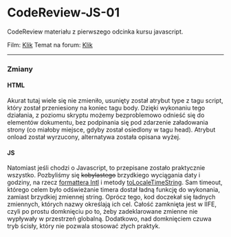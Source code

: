 # CodeReview-JS-01
CodeReview materiału z pierwszego odcinka kursu javascript. 

Film: [Klik](https://www.youtube.com/watch?v=OcwON22ctYc) 
Temat na forum: [Klik](http://forum.pasja-informatyki.pl/125791/cr-javascript-%231-skrypty-po-stronie-klienta-pierwszy-projekt-wiedza-podstawowa) 

---

### Zmiany
#### HTML
Akurat tutaj wiele się nie zmieniło, usunięty został atrybut type z tagu script, który został przeniesiony na koniec tagu body. Dzięki wykonaniu tego działania, z poziomu skryptu możemy bezproblemowo odnieść się do elementów dokumentu, bez podpinania się pod zdarzenie załadowania strony (co miałoby miejsce, gdyby został osiedlony w tagu head). Atrybut onload został wyrzucony, alternatywa została opisana wyżej.
#### JS
Natomiast jeśli chodzi o Javascript, to przepisane zostało praktycznie wszystko. Pozbyliśmy się ~~kobylastego~~ brzydkiego wyciągania daty i godziny, na rzecz [formattera Intl](http://tutorials.comandeer.pl/js-intl.html) i metody [toLocaleTimeString](https://developer.mozilla.org/en-US/docs/Web/JavaScript/Reference/Global_Objects/Date/toLocaleTimeString). Sam timeout, którego celem było odświeżanie timera dostał ładną funkcję do wykonania, zamiast brzydkiej zmiennej string. Oprócz tego, kod doczekał się ładnych zmiennych, których nazwy określają ich cel. Całość zamknięta jest w IIFE, czyli po prostu domknięciu po to, żeby zadeklarowane zmienne nie wypływały w przestrzeń globalną. Dodatkowo, nad domknięciem czuwa tryb ścisły, który nie pozwala stosować złych praktyk.
